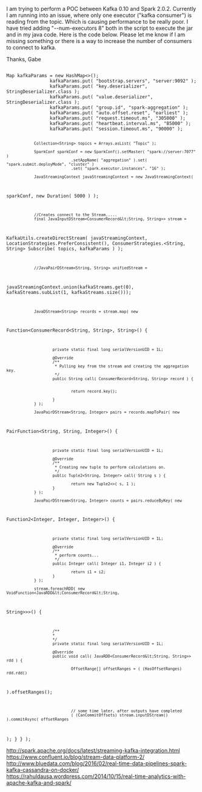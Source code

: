 I am trying to perform a POC between Kafka 0.10 and Spark 2.0.2. Currently I
am running into an issue, where only one executor ("kafka consumer") is
reading from the topic. Which is causing performance to be really poor. I
have tried adding "--num-executors 8" both in the script to execute the jar
and in my java code. Here is the code below. Please let me know if I am
missing something or there is a way to increase the number of consumers to
connect to kafka.


Thanks,
Gabe

<code>
Map<String, Object> kafkaParams = new HashMap<>();
                kafkaParams.put( "bootstrap.servers", "server:9092" );
                kafkaParams.put( "key.deserializer", StringDeserializer.class );
                kafkaParams.put( "value.deserializer", StringDeserializer.class );
                kafkaParams.put( "group.id", "spark-aggregation" );
                kafkaParams.put( "auto.offset.reset", "earliest" );
                kafkaParams.put( "request.timeout.ms", "305000" );
                kafkaParams.put( "heartbeat.interval.ms", "85000" );
                kafkaParams.put( "session.timeout.ms", "90000" );

                Collection<String> topics = Arrays.asList( "Topic" );

                SparkConf sparkConf = new SparkConf().setMaster( "spark://server:7077" )
                                .setAppName( "aggregation" ).set( "spark.submit.deployMode", "cluster" )
                                .set( "spark.executor.instances", "16" );

                JavaStreamingContext javaStreamingContext = new JavaStreamingContext(
sparkConf, new Duration( 5000 ) );

                //Creates connect to the Stream.....
                final JavaInputDStream<ConsumerRecord&lt;String, String>> stream =
KafkaUtils.createDirectStream(
                                javaStreamingContext, LocationStrategies.PreferConsistent(),
                                ConsumerStrategies.<String, String> Subscribe( topics, kafkaParams ) );

                //JavaPairDStream<String, String> unifiedStream =
javaStreamingContext.union(kafkaStreams.get(0), kafkaStreams.subList(1,
kafkaStreams.size()));

                JavaDStream<String> records = stream.map( new
Function<ConsumerRecord&lt;String, String>, String>() {

                        private static final long serialVersionUID = 1L;

                        @Override
                        /**
                         * Pulling key from the stream and creating the aggregation key.
                         */
                        public String call( ConsumerRecord<String, String> record ) {


                                return record.key();

                        }
                } );

                JavaPairDStream<String, Integer> pairs = records.mapToPair( new
PairFunction<String, String, Integer>() {

                        private static final long serialVersionUID = 1L;

                        @Override
                        /**
                         * Creating new tuple to perform calculations on.
                         */
                        public Tuple2<String, Integer> call( String s ) {

                                return new Tuple2<>( s, 1 );
                        }
                } );

                JavaPairDStream<String, Integer> counts = pairs.reduceByKey( new
Function2<Integer, Integer, Integer>() {

                        private static final long serialVersionUID = 1L;

                        @Override
                        /**
                         * perform counts...
                         */
                        public Integer call( Integer i1, Integer i2 ) {

                                return i1 + i2;
                        }
                } );

                stream.foreachRDD( new VoidFunction<JavaRDD&lt;ConsumerRecord&lt;String,
String>>>() {

                        /**
                        *
                        */
                        private static final long serialVersionUID = 1L;

                        @Override
                        public void call( JavaRDD<ConsumerRecord&lt;String, String>> rdd ) {

                                OffsetRange[] offsetRanges = ( (HasOffsetRanges) rdd.rdd()
).offsetRanges();

                                // some time later, after outputs have completed
                                ( (CanCommitOffsets) stream.inputDStream() ).commitAsync( offsetRanges
);
                        }
                } );
</code>







http://spark.apache.org/docs/latest/streaming-kafka-integration.html
https://www.confluent.io/blog/stream-data-platform-2/
http://www.bluedata.com/blog/2016/02/real-time-data-pipelines-spark-kafka-cassandra-on-docker/
https://rahuldausa.wordpress.com/2014/10/15/real-time-analytics-with-apache-kafka-and-spark/
